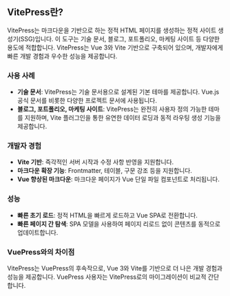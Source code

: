 ## VitePress란?

VitePress는 마크다운을 기반으로 하는 정적 HTML 페이지를 생성하는 정적 사이트 생성기(SSG)입니다. 이 도구는 기술 문서, 블로그, 포트폴리오, 마케팅 사이트 등 다양한 용도에 적합합니다. VitePress는 Vue 3와 Vite 기반으로 구축되어 있으며, 개발자에게 빠른 개발 경험과 우수한 성능을 제공합니다.

### 사용 사례

- **기술 문서**: VitePress는 기술 문서용으로 설계된 기본 테마를 제공합니다. Vue.js 공식 문서를 비롯한 다양한 프로젝트 문서에 사용됩니다.
- **블로그, 포트폴리오, 마케팅 사이트**: VitePress는 완전히 사용자 정의 가능한 테마를 지원하며, Vite 플러그인을 통한 유연한 데이터 로딩과 동적 라우팅 생성 기능을 제공합니다.

### 개발자 경험

- **Vite 기반**: 즉각적인 서버 시작과 수정 사항 반영을 지원합니다.
- **마크다운 확장 기능**: Frontmatter, 테이블, 구문 강조 등을 지원합니다.
- **Vue 향상된 마크다운**: 마크다운 페이지가 Vue 단일 파일 컴포넌트로 처리됩니다.

### 성능

- **빠른 초기 로드**: 정적 HTML을 빠르게 로드하고 Vue SPA로 전환합니다.
- **빠른 페이지 간 탐색**: SPA 모델을 사용하여 페이지 리로드 없이 콘텐츠를 동적으로 업데이트합니다.

### VuePress와의 차이점

VitePress는 VuePress의 후속작으로, Vue 3와 Vite를 기반으로 더 나은 개발 경험과 성능을 제공합니다. VuePress 사용자는 VitePress로의 마이그레이션이 비교적 간단합니다.
